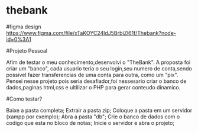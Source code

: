 # thebank


#figma design https://www.figma.com/file/xTaKOYC24ldJ5BrbiZl61f/Thebank?node-id=0%3A1

#Projeto Pessoal

Afim de testar o meu conhecimento,desenvolvi o "TheBank". A proposta foi criar um "banco", cada usuario teria o seu login,seu numero de conta,sendo possivel fazer
transferencias de uma conta para outra, como um "pix".
Pensei nesse projeto pois seria desafiador,foi nessesario criar o banco de dados,paginas html,css e ultilizar o PHP para gerar conteudo dinamico.


#Como testar?

Baixe a pasta completa;
Extrair a pasta zip;
Coloque a pasta em um servidor (xampp por exemplo);
Abra a pasta "db";
Crie o banco de dados com o codigo que esta no bloco de notas;
Inicie o servidor e abra o projeto;

